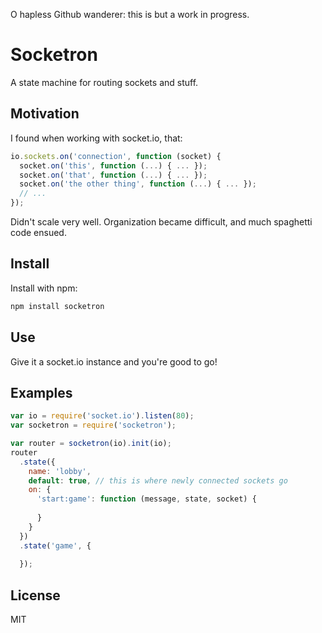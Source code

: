 O hapless Github wanderer: this is but a work in progress.

# Socketron
A state machine for routing sockets and stuff.

## Motivation
I found when working with socket.io, that:

```javascript
io.sockets.on('connection', function (socket) {
  socket.on('this', function (...) { ... });
  socket.on('that', function (...) { ... });
  socket.on('the other thing', function (...) { ... });
  // ...
});
```

Didn't scale very well. Organization became difficult, and much spaghetti code ensued.

## Install
Install with npm:
```bash
npm install socketron
```

## Use
Give it a socket.io instance and you're good to go!

## Examples
```javascript
var io = require('socket.io').listen(80);
var socketron = require('socketron');

var router = socketron(io).init(io);
router
  .state({
    name: 'lobby',
    default: true, // this is where newly connected sockets go
    on: {
      'start:game': function (message, state, socket) {
        
      }
    }
  })
  .state('game', {
    
  });

```

## License
MIT
